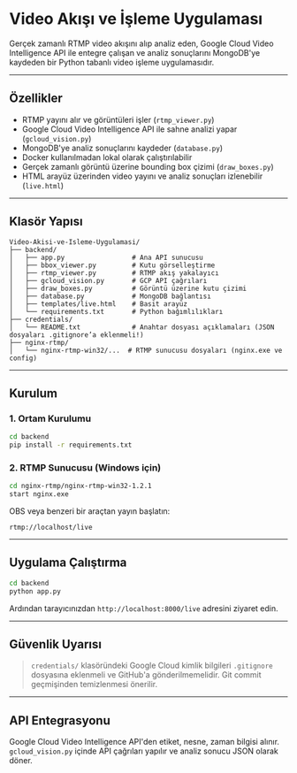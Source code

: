 # Video Akışı ve İşleme Uygulaması

Gerçek zamanlı RTMP video akışını alıp analiz eden, Google Cloud Video Intelligence API ile entegre çalışan ve analiz sonuçlarını MongoDB'ye kaydeden bir Python tabanlı video işleme uygulamasıdır.

---

## Özellikler

*  RTMP yayını alır ve görüntüleri işler (`rtmp_viewer.py`)
*  Google Cloud Video Intelligence API ile sahne analizi yapar (`gcloud_vision.py`)
*  MongoDB'ye analiz sonuçlarını kaydeder (`database.py`)
*  Docker kullanılmadan lokal olarak çalıştırılabilir
*  Gerçek zamanlı görüntü üzerine bounding box çizimi (`draw_boxes.py`)
*  HTML arayüz üzerinden video yayını ve analiz sonuçları izlenebilir (`live.html`)

---

##  Klasör Yapısı

```
Video-Akisi-ve-Isleme-Uygulamasi/
├── backend/
│   ├── app.py                 # Ana API sunucusu
│   ├── bbox_viewer.py         # Kutu görselleştirme
│   ├── rtmp_viewer.py         # RTMP akış yakalayıcı
│   ├── gcloud_vision.py       # GCP API çağrıları
│   ├── draw_boxes.py          # Görüntü üzerine kutu çizimi
│   ├── database.py            # MongoDB bağlantısı
│   ├── templates/live.html    # Basit arayüz
│   └── requirements.txt       # Python bağımlılıkları
├── credentials/
│   └── README.txt             # Anahtar dosyası açıklamaları (JSON dosyaları .gitignore’a eklenmeli!)
├── nginx-rtmp/
│   └── nginx-rtmp-win32/...  # RTMP sunucusu dosyaları (nginx.exe ve config)
```

---

##  Kurulum

### 1. Ortam Kurulumu

```bash
cd backend
pip install -r requirements.txt
```

### 2. RTMP Sunucusu (Windows için)

```bash
cd nginx-rtmp/nginx-rtmp-win32-1.2.1
start nginx.exe
```

OBS veya benzeri bir araçtan yayın başlatın:

```
rtmp://localhost/live
```

---

##  Uygulama Çalıştırma

```bash
cd backend
python app.py
```

Ardından tarayıcınızdan `http://localhost:8000/live` adresini ziyaret edin.

---

##  Güvenlik Uyarısı

> `credentials/` klasöründeki Google Cloud kimlik bilgileri `.gitignore` dosyasına eklenmeli ve GitHub'a gönderilmemelidir. Git commit geçmişinden temizlenmesi önerilir.

---

## API Entegrasyonu

Google Cloud Video Intelligence API'den etiket, nesne, zaman bilgisi alınır.
`gcloud_vision.py` içinde API çağrıları yapılır ve analiz sonucu JSON olarak döner.
